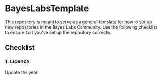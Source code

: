 # BayesLabsTemplate
This repository is meant to serve as a general template for how to set up new repositories in the Bayes Labs Community. Use the following checklist to ensure that you've set up the repository correctly.

## Checklist

### 1. Licence
Update the year  


